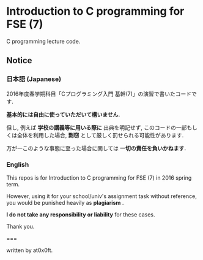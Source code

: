 # Introduction to C programming for FSE (7)

C programming lecture code.

## Notice

### 日本語 (Japanese)

2016年度春学期科目「Cプログラミング入門 基幹(7)」の演習で書いたコードです.

__基本的には自由に使っていただいて構いません.__

但し, 例えば __学校の講義等に用いる際に__ 出典を明記せず, このコードの一部もしくは全体を利用した場合, __剽窃__ として厳しく罰せられる可能性があります.

万が一このような事態に至った場合に関しては __一切の責任を負いかねます.__

### English

This repos is for Introduction to C programming for FSE (7) in 2016 spring term.

However, using it for your school/univ's assignment task without reference, you would be punished heavily as __plagiarism__ .

__I do not take any responsibility or liability__ for these cases.

Thank you.

===

written by at0x0ft.


